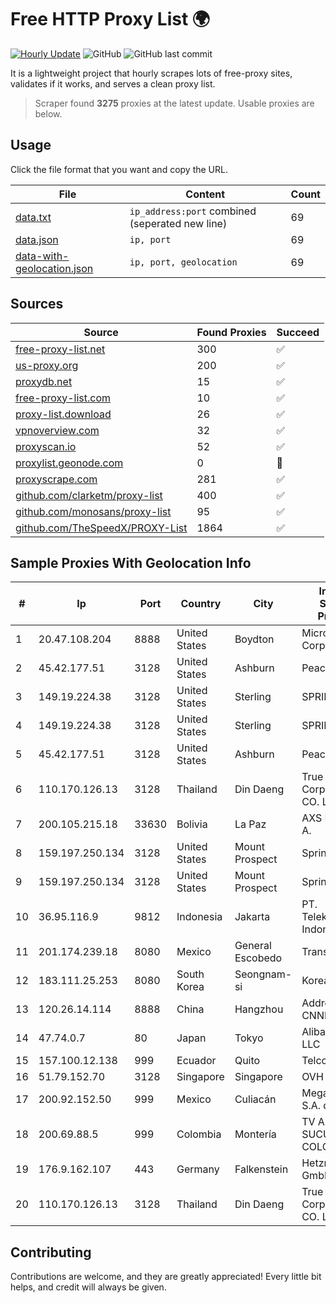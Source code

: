 
# Free HTTP Proxy List 🌍

[![Hourly Update](https://github.com/mertguvencli/http-proxy-list/actions/workflows/main.yml/badge.svg?branch=main)](https://github.com/mertguvencli/http-proxy-list/actions/workflows/main.yml)
![GitHub](https://img.shields.io/github/license/mertguvencli/http-proxy-list)
![GitHub last commit](https://img.shields.io/github/last-commit/mertguvencli/http-proxy-list)

It is a lightweight project that hourly scrapes lots of free-proxy sites, validates if it works, and serves a clean proxy list.


> Scraper found **3275** proxies at the latest update. Usable proxies are below.

## Usage

Click the file format that you want and copy the URL.


|File|Content|Count|
|----|-------|-----|
|[data.txt](https://raw.githubusercontent.com/mertguvencli/http-proxy-list/main/proxy-list/data.txt)|`ip_address:port` combined (seperated new line)|69|
|[data.json](https://raw.githubusercontent.com/mertguvencli/http-proxy-list/main/proxy-list/data.json)|`ip, port`|69|
|[data-with-geolocation.json](https://raw.githubusercontent.com/mertguvencli/http-proxy-list/main/proxy-list/data-with-geolocation.json)|`ip, port, geolocation`|69|

## Sources

|Source|Found Proxies|Succeed|
|------|-------------|-------|
|[free-proxy-list.net](https://free-proxy-list.net)|300|✅|
|[us-proxy.org](https://www.us-proxy.org)|200|✅|
|[proxydb.net](http://proxydb.net)|15|✅|
|[free-proxy-list.com](https://free-proxy-list.com/?page=&port=&type%5B%5D=http&type%5B%5D=https&up_time=0&search=Search)|10|✅|
|[proxy-list.download](https://www.proxy-list.download/HTTP)|26|✅|
|[vpnoverview.com](https://vpnoverview.com/privacy/anonymous-browsing/free-proxy-servers)|32|✅|
|[proxyscan.io](https://www.proxyscan.io)|52|✅|
|[proxylist.geonode.com](https://proxylist.geonode.com/api/proxy-list?limit=300&page=1&sort_by=lastChecked&sort_type=desc&protocols=http,https)|0|🚫|
|[proxyscrape.com](https://api.proxyscrape.com/v2/?request=displayproxies&protocol=http&timeout=10000&country=all&ssl=all&anonymity=all)|281|✅|
|[github.com/clarketm/proxy-list](https://raw.githubusercontent.com/clarketm/proxy-list/master/proxy-list-raw.txt)|400|✅|
|[github.com/monosans/proxy-list](https://raw.githubusercontent.com/monosans/proxy-list/main/proxies/http.txt)|95|✅|
|[github.com/TheSpeedX/PROXY-List](https://raw.githubusercontent.com/TheSpeedX/PROXY-List/master/http.txt)|1864|✅|


## Sample Proxies With Geolocation Info

|#|Ip|Port|Country|City|Internet Service Provider|
|-|--|----|-------|----|-------------------------|
|1|20.47.108.204|8888|United States|Boydton|Microsoft Corporation|
|2|45.42.177.51|3128|United States|Ashburn|PeaceWeb|
|3|149.19.224.38|3128|United States|Sterling|SPRINT|
|4|149.19.224.38|3128|United States|Sterling|SPRINT|
|5|45.42.177.51|3128|United States|Ashburn|PeaceWeb|
|6|110.170.126.13|3128|Thailand|Din Daeng|True Internet Corporation CO. Ltd.|
|7|200.105.215.18|33630|Bolivia|La Paz|AXS Bolivia S. A.|
|8|159.197.250.134|3128|United States|Mount Prospect|Sprint|
|9|159.197.250.134|3128|United States|Mount Prospect|Sprint|
|10|36.95.116.9|9812|Indonesia|Jakarta|PT. Telekomunikasi Indonesia|
|11|201.174.239.18|8080|Mexico|General Escobedo|Transtelco Inc|
|12|183.111.25.253|8080|South Korea|Seongnam-si|Korea Telecom|
|13|120.26.14.114|8888|China|Hangzhou|Addresses CNNIC|
|14|47.74.0.7|80|Japan|Tokyo|Alibaba.com LLC|
|15|157.100.12.138|999|Ecuador|Quito|Telconet S.A|
|16|51.79.152.70|3128|Singapore|Singapore|OVH SAS|
|17|200.92.152.50|999|Mexico|Culiacán|Mega Cable, S.A. de C.V.|
|18|200.69.88.5|999|Colombia|Montería|TV AZTECA SUCURSAL COLOMBIA|
|19|176.9.162.107|443|Germany|Falkenstein|Hetzner Online GmbH|
|20|110.170.126.13|3128|Thailand|Din Daeng|True Internet Corporation CO. Ltd.|



## Contributing

Contributions are welcome, and they are greatly appreciated! Every
little bit helps, and credit will always be given.

